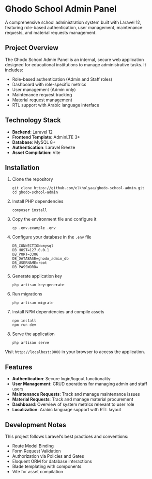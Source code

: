 # Ghodo School Admin Panel

A comprehensive school administration system built with Laravel 12, featuring role-based authentication, user management, maintenance requests, and material requests management.

## Project Overview

The Ghodo School Admin Panel is an internal, secure web application designed for educational institutions to manage administrative tasks. It includes:

- Role-based authentication (Admin and Staff roles)
- Dashboard with role-specific metrics
- User management (Admin only)
- Maintenance request tracking
- Material request management
- RTL support with Arabic language interface

## Technology Stack

- **Backend**: Laravel 12
- **Frontend Template**: AdminLTE 3+
- **Database**: MySQL 8+
- **Authentication**: Laravel Breeze
- **Asset Compilation**: Vite

## Installation

1. Clone the repository
   ```
   git clone https://github.com/elkholyaa/ghodo-school-admin.git
   cd ghodo-school-admin
   ```

2. Install PHP dependencies
   ```
   composer install
   ```

3. Copy the environment file and configure it
   ```
   cp .env.example .env
   ```
   
4. Configure your database in the `.env` file
   ```
   DB_CONNECTION=mysql
   DB_HOST=127.0.0.1
   DB_PORT=3306
   DB_DATABASE=ghodo_admin_db
   DB_USERNAME=root
   DB_PASSWORD=
   ```

5. Generate application key
   ```
   php artisan key:generate
   ```

6. Run migrations
   ```
   php artisan migrate
   ```

7. Install NPM dependencies and compile assets
   ```
   npm install
   npm run dev
   ```

8. Serve the application
   ```
   php artisan serve
   ```

Visit `http://localhost:8000` in your browser to access the application.

## Features

- **Authentication**: Secure login/logout functionality
- **User Management**: CRUD operations for managing admin and staff users
- **Maintenance Requests**: Track and manage maintenance issues
- **Material Requests**: Track and manage material procurement
- **Dashboard**: Overview of system metrics relevant to user role
- **Localization**: Arabic language support with RTL layout

## Development Notes

This project follows Laravel's best practices and conventions:
- Route Model Binding
- Form Request Validation
- Authorization via Policies and Gates
- Eloquent ORM for database interactions
- Blade templating with components
- Vite for asset compilation
